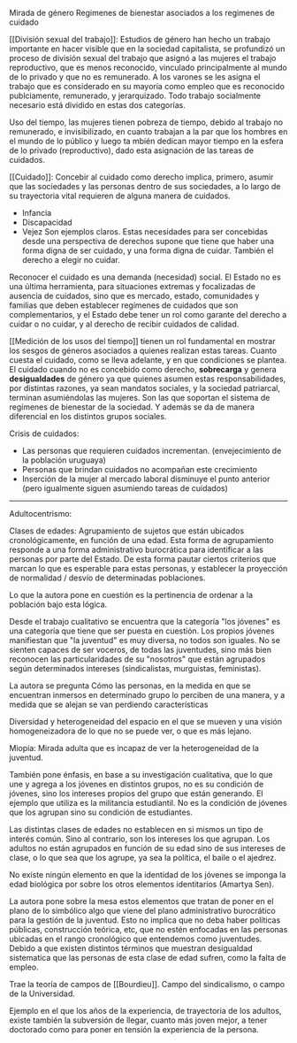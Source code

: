 Mirada de género
Regimenes de bienestar asociados a los regimenes de cuidado

[[División sexual del trabajo]]:  Estudios de género han hecho un trabajo importante en hacer visible que en la sociedad capitalista, se profundizó un proceso de división sexual del trabajo que asignó a las mujeres el trabajo reproductivo, que es menos reconocido, vinculado principalmente al mundo de lo privado y que no es remunerado.
A los varones se les asigna el trabajo que es considerado en su mayoría como empleo que es reconocido publciamente, remunerado, y jerarquizado.
Todo trabajo socialmente necesario está dividido en estas dos categorías.

Uso del tiempo, las mujeres tienen pobreza de tiempo, debido al trabajo no remunerado, e invisibilizado, en cuanto trabajan a la par que los hombres en el mundo de lo público y luego ta mbién dedican mayor tiempo en la esfera de lo privado (reproductivo), dado esta asignación de las tareas de cuidados.

[[Cuidado]]: Concebir al cuidado como derecho implica, primero, asumir que las sociedades y las personas dentro de sus sociedades, a lo largo de su trayectoria vital requieren de alguna manera de cuidados.
- Infancia
- Discapacidad
- Vejez
Son ejemplos claros. Estas necesidades para ser concebidas desde una perspectiva de derechos supone que tiene que haber una forma digna de ser cuidado, y una forma digna de cuidar. También el derecho a elegir no cuidar.

Reconocer el cuidado es una demanda (necesidad) social. El Estado no es una última herramienta, para situaciones extremas y focalizadas de ausencia de cuidados, sino que es mercado, estado, comunidades y familias que deben establecer regímenes de cuidados que son complementarios, y el Estado debe tener un rol como garante del derecho a cuidar o no cuidar, y al derecho de recibir cuidados de calidad. 


[[Medición de los usos del tiempo]] tienen un rol fundamental en mostrar los sesgos de géneros asociados a quienes realizan estas tareas. Cuanto cuesta el cuidado, como se lleva adelante, y en que condiciones se plantea. El cuidado cuando no es concebido como derecho, **sobrecarga** y genera **desigualdades** de género ya que quienes asumen estas responsabilidades, por distintas razones, ya sean mandatos sociales, y la sociedad patriarcal, terminan asumiéndolas las mujeres. Son las que soportan el sistema de regímenes de bienestar de la sociedad. Y además se da de manera diferencial en los distintos grupos sociales. 



Crisis de cuidados:
- Las personas que requieren cuidados incrementan. (envejecimiento de la población uruguaya) 
- Personas que brindan cuidados no acompañan este crecimiento
- Inserción de la mujer al mercado laboral disminuye el punto anterior (pero igualmente siguen asumiendo tareas de cuidados)


---
Adultocentrismo:

Clases de edades: Agrupamiento de sujetos que están ubicados cronológicamente, en función de una edad. Esta forma de agrupamiento responde a una forma administrativo burocrática para identificar a las personas por parte del Estado. De esta forma pautar ciertos criterios que marcan lo que es esperable para estas personas, y establecer la proyección de normalidad / desvío de determinadas poblaciones. 

Lo que la autora pone en cuestión es la pertinencia de ordenar a la población bajo esta lógica.

Desde el trabajo cualitativo se encuentra que la categoría "los jóvenes" es una categoría que tiene que ser puesta en cuestión. Los propios jóvenes manifiestan que "la juventud" es muy diversa, no todos son iguales. No se sienten capaces de ser voceros, de todas las juventudes, sino más bien reconocen las particularidades de su "nosotros" que están agrupados según determinados intereses (sindicalistas, murguistas, feministas).

La autora se pregunta
Cómo las personas, en la medida en que se encuentran inmersos en determinado grupo lo perciben de una manera, y a medida que se alejan se van perdiendo características

Diversidad y heterogeneidad del espacio en el que se mueven y una visión homogeneizadora de lo que no se puede ver, o que es más lejano.

Miopía: Mirada adulta que es incapaz de ver la heterogeneidad de la juventud.

También pone énfasis, en base a su investigación cualitativa, que lo que une y agrega a los jóvenes en distintos grupos, no es su condición de jóvenes, sino los intereses propios del grupo que están generando. El ejemplo que utiliza es la militancia estudiantil. No es la condición de jóvenes que los agrupan sino su condición de estudiantes.

Las distintas clases de edades no establecen en si mismos un tipo de interés común. Sino al contrario, son los intereses los que agrupan. Los adultos no están agrupados en función de su edad sino de sus intereses de clase, o lo que sea que los agrupe, ya sea la política, el baile o el ajedrez. 

No existe ningún elemento en que la identidad de los jóvenes se imponga la edad biológica por sobre los otros elementos identitarios (Amartya Sen). 

La autora pone sobre la mesa estos elementos que tratan de poner en el plano de lo simbólico algo que viene del plano administrativo burocrático para la gestión de la juventud. 
Esto no implica que no deba haber políticas públicas, construcción teórica, etc, que no estén enfocadas en las personas ubicadas en el rango cronológico que entendemos como juventudes. Debido a que existen distintos términos que muestran desigualdad sistematica que las personas de esta clase de edad sufren, como la falta de empleo.

Trae la teoría de campos de [[Bourdieu]]. Campo del sindicalismo, o campo de la Universidad.

Ejemplo en el que los años de la experiencia, de trayectoria de los adultos, existe también la subversión de llegar, cuanto más joven mejor, a tener doctorado como para poner en tensión la experiencia de la persona. 